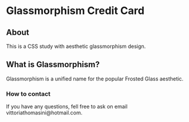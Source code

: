 <h1> Glassmorphism Credit Card </h1>

<h2> About </h2>
This is a CSS study with aesthetic glassmorphism design.


<h2> What is Glassmorphism? </h2>
Glassmorphism is a unified name for the popular Frosted Glass aesthetic.

<h3> How to contact </h3>
If you have any questions, fell free to ask on email vittoriathomasini@hotmail.com.
